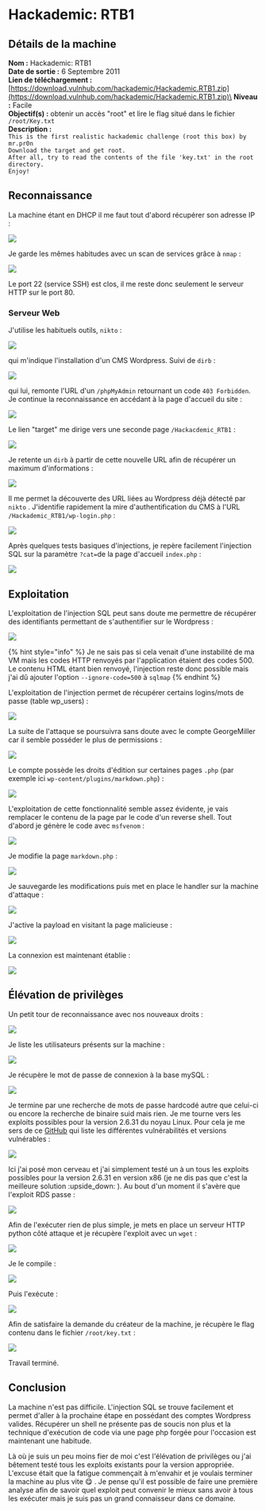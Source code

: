 # Hackademic: RTB1

## Détails de la machine

**Nom :** Hackademic: RTB1\
**Date de sortie :** 6 Septembre 2011\
**Lien de téléchargement :** [https://download.vulnhub.com/hackademic/Hackademic.RTB1.zip](https://download.vulnhub.com/hackademic/Hackademic.RTB1.zip)\
**Niveau :** Facile\
**Objectif(s) :** obtenir un accès "root" et lire le flag situé dans le fichier `/root/Key.txt`\
**Description :**\
`This is the first realistic hackademic challenge (root this box) by mr.pr0n`\
`Download the target and get root.`\
`After all, try to read the contents of the file 'key.txt' in the root directory.`\
`Enjoy!`

## Reconnaissance

La machine étant en DHCP il me faut tout d'abord récupérer son adresse IP :

![](../../../.gitbook/assets/1de092adf19aba548408904500ec6b76.png)

Je garde les mêmes habitudes avec un scan de services grâce à `nmap` :

![](../../../.gitbook/assets/7f43db7f25b63493ad897e7f93a6c111.png)

Le port 22 (service SSH) est clos, il me reste donc seulement le serveur HTTP sur le port 80.

### Serveur Web

J'utilise les habituels outils, `nikto` :

![](../../../.gitbook/assets/a94a30131e61354e02ef83efefd7b38d.png)

qui m'indique l'installation d'un CMS Wordpress. Suivi de `dirb` :

![](../../../.gitbook/assets/3877f4f2389732ec04bc30be6da13c1d.png)

qui lui, remonte l'URL d'un `/phpMyAdmin` retournant un code `403 Forbidden`. Je continue la reconnaissance en accédant à la page d'accueil du site :

![](../../../.gitbook/assets/581211021923cfc3598f0f06a4f7c2e3.png)

Le lien "target" me dirige vers une seconde page `/Hackacdemic_RTB1` :

![](../../../.gitbook/assets/1110476b13592225a5110d1134eb1706.png)

Je retente un `dirb` à partir de cette nouvelle URL afin de récupérer un maximum d'informations :

![](../../../.gitbook/assets/fdd61ce62ddbdeec16e73154cda0cd9e.png)

Il me permet la découverte des URL liées au Wordpress déjà détecté par `nikto` . J'identifie rapidement la mire d'authentification du CMS à l'URL `/Hackademic_RTB1/wp-login.php` :

![](../../../.gitbook/assets/832e45afd0b7edbc13cc7bab6270ee79.png)

Après quelques tests basiques d'injections, je repère facilement l'injection SQL sur la paramètre `?cat=`de la page d'accueil `index.php` :

![](../../../.gitbook/assets/5731466f855da622f28fee578a59e50e.png)

## Exploitation

L'exploitation de l'injection SQL peut sans doute me permettre de récupérer des identifiants permettant de s'authentifier sur le Wordpress :

![](../../../.gitbook/assets/3a8f02fdca30c632a865c0c53fa1ef8a.png)

{% hint style="info" %}
Je ne sais pas si cela venait d'une instabilité de ma VM mais les codes HTTP renvoyés par l'application étaient des codes 500. Le contenu HTML étant bien renvoyé, l'injection reste donc possible mais j'ai dû ajouter l'option `--ignore-code=500` à `sqlmap`
{% endhint %}

L'exploitation de l'injection permet de récupérer certains logins/mots de passe (table wp\_users) :

![](../../../.gitbook/assets/bd27d8eba5b7571ed8c1ba5d07d7e624.png)

La suite de l'attaque se poursuivra sans doute avec le compte GeorgeMiller car il semble posséder le plus de permissions :

![](../../../.gitbook/assets/6703c5ecf1e52cb1f65c34e8e24115be.png)

Le compte possède les droits d'édition sur certaines pages `.php` (par exemple ici `wp-content/plugins/markdown.php`) :

![](../../../.gitbook/assets/df8ca090d7ddd83fbcfa634b830de656.png)

L'exploitation de cette fonctionnalité semble assez évidente, je vais remplacer le contenu de la page par le code d'un reverse shell. Tout d'abord je génère le code avec `msfvenom` :

![](../../../.gitbook/assets/f5cd140454b0bd378039257745e506d0.png)

Je modifie la page `markdown.php` :

![](../../../.gitbook/assets/f4dab86e60aeefa39e27f2525fa4eb67.png)

Je sauvegarde les modifications puis met en place le handler sur la machine d'attaque :

![](../../../.gitbook/assets/3bd9b91184cfe1f0e1d724a1858b7560.png)

J'active la payload en visitant la page malicieuse :

![](../../../.gitbook/assets/d1dcbc382b9505c50f821534b36bb121.png)

La connexion est maintenant établie :

![](<../../../.gitbook/assets/66625727be0a50597c141037ae907fd9 (1).png>)

## Élévation de privilèges

Un petit tour de reconnaissance avec nos nouveaux droits :

![](../../../.gitbook/assets/a24222d7cc5795b5ddff4d09b810511c.png)

Je liste les utilisateurs présents sur la machine :

![](../../../.gitbook/assets/d1ed2ad0ce8f162190ce9f6980c58cd7.png)

Je récupère le mot de passe de connexion à la base mySQL :

![](../../../.gitbook/assets/8de69eb5bdf00a492b2523a39cae714b.png)

Je termine par une recherche de mots de passe hardcodé autre que celui-ci ou encore la recherche de binaire suid mais rien. Je me tourne vers les exploits possibles pour la version 2.6.31 du noyau Linux. Pour cela je me sers de ce [GitHub](https://github.com/lucyoa/kernel-exploits) qui liste les différentes vulnérabilités et versions vulnérables :

![](../../../.gitbook/assets/6678b60fcb8e6e699f21c41ba4ad913b.png)

Ici j'ai posé mon cerveau et j'ai simplement testé un à un tous les exploits possibles pour la version 2.6.31 en version x86 (je ne dis pas que c'est la meilleure solution :upside\_down: ). Au bout d'un moment il s'avère que l'exploit RDS passe :

![](../../../.gitbook/assets/983b98b1ac80673d879d646bdec360dd.png)

Afin de l'exécuter rien de plus simple, je mets en place un serveur HTTP python côté attaque et je  récupère l'exploit avec un `wget` :

![](../../../.gitbook/assets/ebbf097099ab5c7faeb1c19e587a4701.png)

Je le compile :

![](../../../.gitbook/assets/cecf0e907f02089e7c4a99eff6d6ade6.png)

Puis l'exécute :

![](../../../.gitbook/assets/d50cf2738935fc5ea6723602878318c3.png)

Afin de satisfaire la demande du créateur de la machine, je récupère le flag contenu dans le fichier `/root/key.txt` :

![](../../../.gitbook/assets/e5503701c90771ac4905a7458e17cc1a.png)

Travail terminé.

## Conclusion

La machine n'est pas difficile. L'injection SQL se trouve facilement et permet d'aller à la prochaine étape en possédant des comptes Wordpress valides. Récupérer un shell ne présente pas de soucis non plus et la technique d'exécution de code via une page php forgée pour l'occasion est maintenant une habitude.

Là où je suis un peu moins fier de moi c'est l'élévation de privilèges ou j'ai bêtement testé tous les exploits existants pour la version appropriée. L'excuse était que la fatigue commençait à m'envahir et je voulais terminer la machine au plus vite :yum: . Je pense qu'il est possible de faire une première analyse afin de savoir quel exploit peut convenir le mieux sans avoir à tous les exécuter mais je suis pas un grand connaisseur dans ce domaine.
